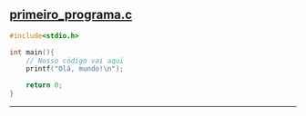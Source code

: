 ## [primeiro_programa.c](primeiro_programa.c)

```c
#include<stdio.h>

int main(){
    // Nosso código vai aqui
    printf("Olá, mundo!\n");

    return 0;
}
```

---

